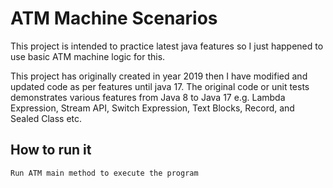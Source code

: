# ATM Machine Scenarios

<p>
This project is intended to practice latest java features so I just happened to use basic ATM machine logic for this.

This project has originally created in year 2019 then I have modified and updated code as per features until java 17.
The original code or unit tests demonstrates various features from Java 8 to Java 17 e.g. Lambda Expression, Stream API, Switch Expression, Text Blocks, Record, and Sealed Class etc.
</p>

## How to run it

```
Run ATM main method to execute the program
```


